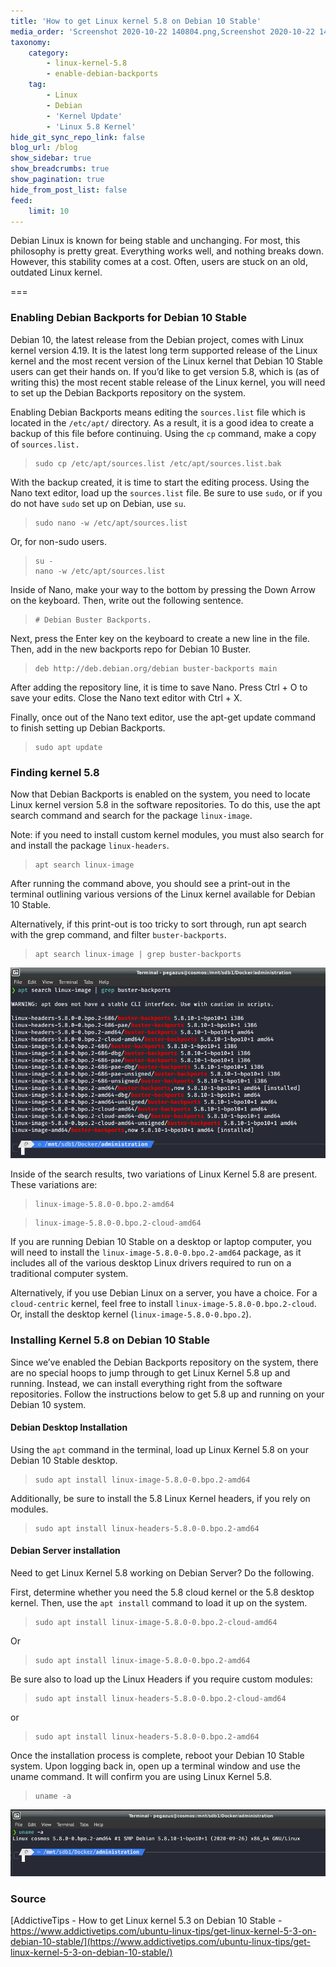 ```yaml
---
title: 'How to get Linux kernel 5.8 on Debian 10 Stable'
media_order: 'Screenshot 2020-10-22 140804.png,Screenshot 2020-10-22 140817.png'
taxonomy:
    category:
        - linux-kernel-5.8
        - enable-debian-backports
    tag:
        - Linux
        - Debian
        - 'Kernel Update'
        - 'Linux 5.8 Kernel'
hide_git_sync_repo_link: false
blog_url: /blog
show_sidebar: true
show_breadcrumbs: true
show_pagination: true
hide_from_post_list: false
feed:
    limit: 10
---
```


Debian Linux is known for being stable and unchanging. For most, this philosophy is pretty great. Everything works well, and nothing breaks down. However, this stability comes at a cost. Often, users are stuck on an old, outdated Linux kernel.

===

### Enabling Debian Backports for Debian 10 Stable
Debian 10, the latest release from the Debian project, comes with Linux kernel version 4.19. It is the latest long term supported release of the Linux kernel and the most recent version of the Linux kernel that Debian 10 Stable users can get their hands on. If you’d like to get version 5.8, which is (as of writing this) the most recent stable release of the Linux kernel, you will need to set up the Debian Backports repository on the system.

Enabling Debian Backports means editing the `sources.list` file which is located in the `/etc/apt/` directory. As a result, it is a good idea to create a backup of this file before continuing. Using the `cp` command, make a copy of `sources.list.`

>     sudo cp /etc/apt/sources.list /etc/apt/sources.list.bak

With the backup created, it is time to start the editing process. Using the Nano text editor, load up the `sources.list` file. Be sure to use `sudo`, or if you do not have `sudo` set up on Debian, use `su`.

>     sudo nano -w /etc/apt/sources.list

Or, for non-sudo users.

>     su -
>     nano -w /etc/apt/sources.list

Inside of Nano, make your way to the bottom by pressing the Down Arrow on the keyboard. Then, write out the following sentence.

>     # Debian Buster Backports.

Next, press the Enter key on the keyboard to create a new line in the file. Then, add in the new backports repo for Debian 10 Buster.

>     deb http://deb.debian.org/debian buster-backports main

After adding the repository line, it is time to save Nano. Press Ctrl + O to save your edits. Close the Nano text editor with Ctrl + X.


Finally, once out of the Nano text editor, use the apt-get update command to finish setting up Debian Backports.

>     sudo apt update


### Finding kernel 5.8
Now that Debian Backports is enabled on the system, you need to locate Linux kernel version 5.8 in the software repositories. To do this, use the apt search command and search for the package `linux-image`.

Note: if you need to install custom kernel modules, you must also search for and install the package `linux-headers`.

>     apt search linux-image

After running the command above, you should see a print-out in the terminal outlining various versions of the Linux kernel available for Debian 10 Stable.

Alternatively, if this print-out is too tricky to sort through, run apt search with the grep command, and filter `buster-backports`.



>     apt search linux-image | grep buster-backports

![](Screenshot%202020-10-22%20140804.png)

Inside of the search results, two variations of Linux Kernel 5.8 are present. These variations are:

>     linux-image-5.8.0-0.bpo.2-amd64

>     linux-image-5.8.0-0.bpo.2-cloud-amd64

If you are running Debian 10 Stable on a desktop or laptop computer, you will need to install the `linux-image-5.8.0-0.bpo.2-amd64` package, as it includes all of the various desktop Linux drivers required to run on a traditional computer system.

Alternatively, if you use Debian Linux on a server, you have a choice. For a `cloud-centric` kernel, feel free to install `linux-image-5.8.0-0.bpo.2-cloud`. Or, install the desktop kernel (`linux-image-5.8.0-0.bpo.2`).

### Installing Kernel 5.8 on Debian 10 Stable
Since we’ve enabled the Debian Backports repository on the system, there are no special hoops to jump through to get Linux Kernel 5.8 up and running. Instead, we can install everything right from the software repositories. Follow the instructions below to get 5.8 up and running on your Debian 10 system.

#### Debian Desktop Installation

Using the `apt` command in the terminal, load up Linux Kernel 5.8 on your Debian 10 Stable desktop.

>     sudo apt install linux-image-5.8.0-0.bpo.2-amd64

Additionally, be sure to install the 5.8 Linux Kernel headers, if you rely on modules.

>     sudo apt install linux-headers-5.8.0-0.bpo.2-amd64

#### Debian Server installation
Need to get Linux Kernel 5.8 working on Debian Server? Do the following.

First, determine whether you need the 5.8 cloud kernel or the 5.8 desktop kernel. Then, use the `apt install` command to load it up on the system.

>     sudo apt install linux-image-5.8.0-0.bpo.2-cloud-amd64

Or

>     sudo apt install linux-image-5.8.0-0.bpo.2-amd64

Be sure also to load up the Linux Headers if you require custom modules:

>     sudo apt install linux-headers-5.8.0-0.bpo.2-cloud-amd64

or

>     sudo apt install linux-headers-5.8.0-0.bpo.2-amd64

Once the installation process is complete, reboot your Debian 10 Stable system. Upon logging back in, open up a terminal window and use the uname command. It will confirm you are using Linux Kernel 5.8.



>     uname -a


![](Screenshot%202020-10-22%20140817.png)


### Source
[AddictiveTips - How to get Linux kernel 5.3 on Debian 10 Stable - https://www.addictivetips.com/ubuntu-linux-tips/get-linux-kernel-5-3-on-debian-10-stable/](https://www.addictivetips.com/ubuntu-linux-tips/get-linux-kernel-5-3-on-debian-10-stable/)